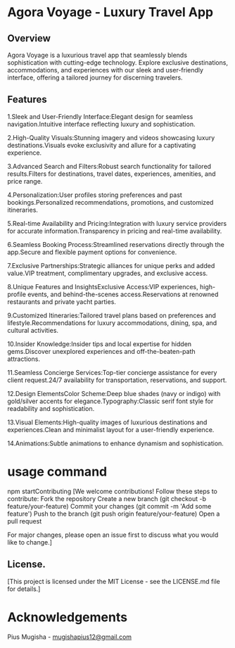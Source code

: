 # Agora Voyage - Luxury Travel App

## Overview
Agora Voyage is a luxurious travel app that seamlessly blends sophistication with cutting-edge technology. Explore exclusive destinations, accommodations, and experiences with our sleek and user-friendly interface, offering a tailored journey for discerning travelers.

## Features
1.Sleek and User-Friendly Interface:Elegant design for seamless navigation.Intuitive interface reflecting luxury and sophistication.

2.High-Quality Visuals:Stunning imagery and videos showcasing luxury destinations.Visuals evoke exclusivity and allure for a captivating experience.

3.Advanced Search and Filters:Robust search functionality for tailored results.Filters for destinations, travel dates, experiences, amenities, and price range.

4.Personalization:User profiles storing preferences and past bookings.Personalized recommendations, promotions, and customized itineraries.

5.Real-time Availability and Pricing:Integration with luxury service providers for accurate information.Transparency in pricing and real-time availability.

6.Seamless Booking Process:Streamlined reservations directly through the app.Secure and flexible payment options for convenience.

7.Exclusive Partnerships:Strategic alliances for unique perks and added value.VIP treatment, complimentary upgrades, and exclusive access. 

8.Unique Features and InsightsExclusive Access:VIP experiences, high-profile events, and behind-the-scenes access.Reservations at renowned restaurants and private yacht parties.

9.Customized Itineraries:Tailored travel plans based on preferences and lifestyle.Recommendations for luxury accommodations, dining, spa, and cultural activities.

10.Insider Knowledge:Insider tips and local expertise for hidden gems.Discover unexplored experiences and off-the-beaten-path attractions.

11.Seamless Concierge Services:Top-tier concierge assistance for every client request.24/7 availability for transportation, reservations, and support.

12.Design ElementsColor Scheme:Deep blue shades (navy or indigo) with gold/silver accents for elegance.Typography:Classic serif font style for readability and sophistication.

13.Visual Elements:High-quality images of luxurious destinations and experiences.Clean and minimalist layout for a user-friendly experience.

14.Animations:Subtle animations to enhance dynamism and sophistication.

# usage command
npm startContributing
[We welcome contributions!
Follow these steps to contribute:
Fork the repository
Create a new branch (git checkout -b feature/your-feature)
Commit your changes (git commit -m 'Add some feature')
Push to the branch (git push origin feature/your-feature)
Open a pull request

For major changes, please open an issue first to discuss what you would like to change.]

## License.
[This project is licensed under the MIT License - see the LICENSE.md file for details.]

# Acknowledgements
Pius Mugisha - mugishapius12@gmail.com
